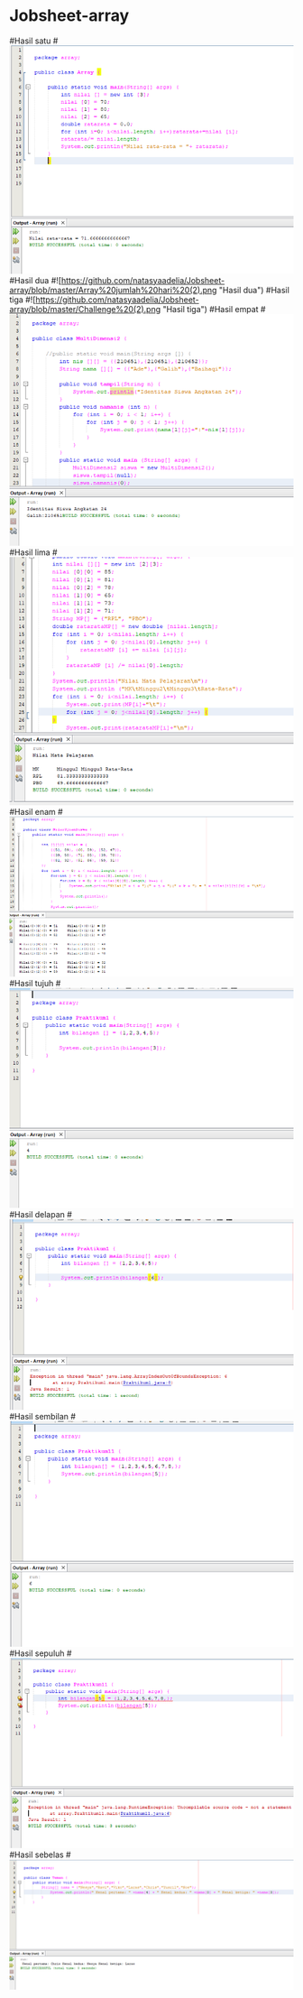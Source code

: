 # Jobsheet-array
#Hasil satu
#![Alt text](https://github.com/natasyaadelia/Jobsheet-array/blob/master/Array%20Single%20Dimensi%20(2).png "Hasil satu")
#Hasil dua 
#![https://github.com/natasyaadelia/Jobsheet-array/blob/master/Array%20jumlah%20hari%20(2).png "Hasil dua")
#Hasil tiga
#![https://github.com/natasyaadelia/Jobsheet-array/blob/master/Challenge%20(2).png "Hasil tiga")
#Hasil empat
#![Alt text](https://github.com/natasyaadelia/Jobsheet-array/blob/master/multi%20dimensi%202%20(2).png "Hasil empat")
#Hasil lima
#![Alt text](https://github.com/natasyaadelia/Jobsheet-array/blob/master/multi%20dimensi%20ratarata%20(2).png "Hasil lima")
#Hasil enam
#![Alt text](https://github.com/natasyaadelia/Jobsheet-array/blob/master/nilai%20ujian%20siswa%20(2).png "Hasil enam")
#Hasil tujuh
#![Alt text](https://github.com/natasyaadelia/Jobsheet-array/blob/master/praktikum%201%20(2).png "Hasil tujuh")
#Hasil delapan
#![Alt text](https://github.com/natasyaadelia/Jobsheet-array/blob/master/praktikum%201%20eror%20(2).png "Hasil delapan")
#Hasil sembilan
#![Alt text](https://github.com/natasyaadelia/Jobsheet-array/blob/master/praktikum%202%20(2).png "Hasil sembilan")
#Hasil sepuluh
#![Alt text](https://github.com/natasyaadelia/Jobsheet-array/blob/master/praktikum%202%20eror%20(2).png "Hasil sepuluh")
#Hasil sebelas
#![Alt text](https://github.com/natasyaadelia/Jobsheet-array/blob/master/teman%20sederet%20(2).png "Hasil Sebelas")
